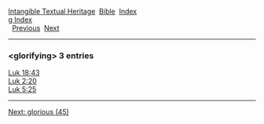 [Intangible Textual Heritage](../../index)  [Bible](../index) 
[Index](index)   
[g Index](_g_)  
  [Previous](c04806)  [Next](c04808) 

------------------------------------------------------------------------

### &lt;glorifying&gt; 3 entries

[Luk 18:43](../kjv/luk018.htm#043)  
[Luk 2:20](../kjv/luk002.htm#020)  
[Luk 5:25](../kjv/luk005.htm#025)  

------------------------------------------------------------------------

[Next: glorious (45)](c04808)
